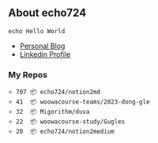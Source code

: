 ## About echo724

<pre><code>echo Hello World</code></pre>

- [Personal Blog](https://medium.com/@echo724)
- [Linkedin Profile](https://www.linkedin.com/in/echo724)

### My Repos
```
⭐️ 707 📦 echo724/notion2md
⭐️ 41  📦 woowacourse-teams/2023-dong-gle
⭐️ 32  📦 Migorithm/duva
⭐️ 22  📦 woowacourse-study/Gugles
⭐️ 20  📦 echo724/notion2medium
```
